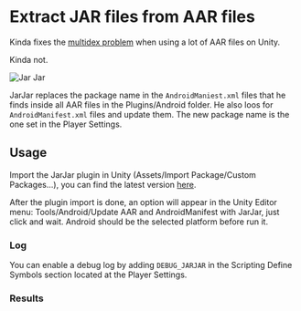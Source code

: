 # Extract JAR files from AAR files

Kinda fixes the [multidex problem](https://issuetracker.unity3d.com/issues/android-the-rjava-generated-by-unity-during-android-compilation-is-too-big-which-causes-rjava-refer-to-all-resources) when using a lot of AAR files on Unity.

Kinda not.

![Jar Jar](http://unrealitymag.com/wp-content/uploads/2015/11/Star-Wars-Jar-Jar-Binks-banner.png)

JarJar replaces the package name in the `AndroidManiest.xml` files that he finds inside all AAR files in the Plugins/Android folder. He also loos for `AndroidManifest.xml` files and update them. The new package name is the one set in the Player Settings. 

## Usage

Import the JarJar plugin in Unity (Assets/Import Package/Custom Packages...), you can find the latest version [here](https://github.com/cicanci/tool-jarjar/releases).

After the plugin import is done, an option will appear in the Unity Editor menu: Tools/Android/Update AAR and AndroidManifest with JarJar, just click and wait. Android should be the selected platform before run it.

### Log

You can enable a debug log by adding `DEBUG_JARJAR` in the Scripting Define Symbols section located at the Player Settings.

### Results
